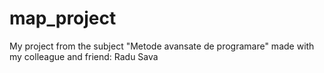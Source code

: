 # map_project
My project from the subject "Metode avansate de programare" made with my colleague and friend: Radu Sava
